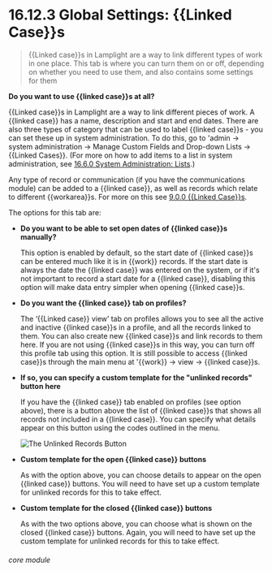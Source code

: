 # 16.12.3 Global Settings: {{Linked Case}}s

> {{Linked case}}s in Lamplight are a way to link different types of work in one place. This tab is where you can turn them on or off, depending on whether you need to use them, and also contains some settings for them

**Do you want to use {{linked case}}s at all?**

{{Linked case}}s in Lamplight are a way to link different pieces of work. A {{linked case}} has a name, description and start and end dates. There are also three types of category that can be used to label {{linked case}}s - you can set these up in system administration. To do this, go to 'admin -> system administration -> Manage Custom Fields and Drop-down Lists -> {{Linked Cases}}. (For more on how to add items to a list in system administration, see [16.6.0 System Administration: Lists](/help/index/p/16.0.0).)

Any type of record or communication (if you have the communications module) can be added to a {{linked case}}, as well as records which relate to different {{workarea}}s.  For more on this see [9.0.0 {{Linked Case}}s](/help/index/p/9.0.0).

The options for this tab are:

- **Do you want to be able to set open dates of {{linked case}}s manually?**

   This option is enabled by default, so the start date of {{linked case}}s can be entered much like it is in {{work}} records. If the start date is always the date the {{linked case}} was entered on the system, or if it's not important to record a start date for a {{linked case}}, disabling this option will make data entry simpler when opening {{linked case}}s.
   
- **Do you want the {{linked case}} tab on profiles?**

   The ‘{{Linked case}} view’ tab on profiles allows you to see all the active and inactive {{linked case}}s in a profile, and all the records linked to them. You can also create new {{linked case}}s and link records to them here. If you are not using {{linked case}}s in this way, you can turn off this profile tab using this option. It is still possible to access {{linked case}}s through the main menu at '{{work}} -> view -> {{linked case}}s.
   
 - **If so, you can specify a custom template for the "unlinked records" button here**

   If you have the {{linked case}} tab enabled on profiles (see option above), there is a button above the list of {{linked case}}s that shows all records not included in a {{linked case}}. You can specify what details appear on this button using the codes outlined in the  menu.
   
   ![The Unlinked Records Button](16.12.3a.png)
 
- **Custom template for the open {{linked case}} buttons**

   As with the option above, you can choose details to appear on the open {{linked case}} buttons. You will need to have set up a custom template for unlinked records for this to take effect.
   
- **Custom template for the closed {{linked case}} buttons**

   As with the two options above, you can choose what is shown on the closed {{linked case}} buttons. Again, you will need to have set up the custom template for unlinked records for this to take effect.
   
   
###### core module
